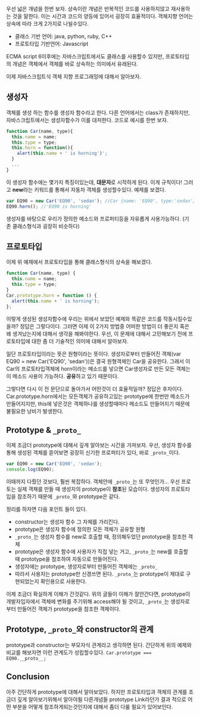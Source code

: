 우선 넓은 개념을 한번 보자. 상속이란 개념은 반복적인 코드를 사용하지않고 재사용하는 것을 말한다. 이는 시간과 코드의 양등에 있어서 굉장히 효율적이다. 객체지향 언어는 상속에 따라 크게 2가지로 나뉠수있다.

- 클래스 기반 언어: java, python, ruby, C++
- 프로토타입 기반언어: Javascript

ECMA script 6이후에는 자바스크립트에서도 클래스를 사용할수 있지만, 프로토타입의 개념은 객체에서 객체를 바로 상속하는 의미에서 유래된다.

이제 자바스크립트식 객체 지향 프로그래밍에 대해서 알아보자.

## 생성자

객체를 생성 하는 함수를 생성자 함수라고 한다. 다른 언어에서는 class가 존재하지만, 자바스크립트에서는 생성자함수가 이를 대처한다. 코드로 예시를 한번 보자.

```js
function Car(name, type){
  this.name = name;
  this.type = type;
  this.horn = function(){
    alert(this.name + ' is horning')';
  }
  ...
}
```

이 생성자 함수에는 몇가지 특징이있는데, **대문자**로 시작하게 된다. 이게 규칙이다! 그러고 **new**라는 키워드를 통해서 자동차 객체를 생성할수있다. 예제를 보겠다.

```js
var EQ90 = new Car('EQ90', 'sedan'); //Car {name: 'EQ90', type:'sedan'}
EQ90.horn(); //'EQ90 is horning'
```

생성자를 바탕으로 우리가 정의한 메소드와 프로퍼티등을 자유롭게 사용가능하다. (기존 클래스형식과 굉장히 비슷하다)

## 프로토타입

이제 위 예제에서 프로토타입을 통해 클래스형식의 상속을 해보겠다.

```js
function Car(name, type) {
  this.name = name;
  this.type = type;
}
Car.prototype.horn = function () {
  alert(this.name + ' is horning');
};
```

이렇게 생성된 생성자함수에 우리는 위에서 보았던 예제와 똑같은 코드를 작동시킬수있을까? 정답은 그렇다이다. 그러면 이제 이 2가지 방법중 어떠한 방법이 더 좋은지 혹은 왜 생겨났는지에 대해서 생각을 해봐야한다. 우선, 이 문제에 대해서 고민해보기 전에 프로토타입에 대한 좀 더 기술적인 의미에 대해서 알아보자.

일단 프로토타입이라는 뜻은 원형이라는 뜻이다. 생성자로부터 만들어진 객체(var EQ90 = new Car('EQ90', 'sedan'))은 결국 원형객체인 Car을 공유한다. 그래서 이 Car의 프로토타입객체에 horn이라는 메소드를 넣으면 Car생성자로 만든 모든 객체는 이 메소드 사용이 가능하다. **공유**하고 있기 때문이다.

그렇다면 다시 이 전 문단으로 돌아가서 어떤것이 더 효율적일까? 정답은 후자이다. Car.prototype.horn에서는 모든객체가 공유하고있는 prototype에 한번만 메소드가 만들어지지만, this에 넣은것은 객체하나를 생성할때마다 메소드도 만들어지기 때문에 불필요한 낭비가 발생한다.

## Prototype & **`_proto_`**

이제 조금더 prototype에 대해서 깊게 알아보는 시간을 가져보자. 우선, 생성자 함수를 통해 생성된 객체를 뜯어보면 굉장히 신기한 프로퍼티가 있다, 바로 `_proto_`이다.

```js
var EQ90 = new Car('EQ90', 'sedan');
console.log(EQ90);
```

이때까지 다뤘던 것보다, 훨씬 복잡하다. 객체안에 `_proto_`는 또 무엇인가... 우선 프로토는 실제 객채를 만들 때 생성자의 prototype이 **참조**된 모습이다. 생성자의 프로토타입을 참조하기 때문에 `_proto_`와 prototype은 같다.

정리를 하자면 다음 포인트 들이 있다.

- constructor는 생성자 함수 그 자체를 가리킨다.
- prototype은 생성자 함수에 정의한 모든 객체가 공유할 원형
- `_proto_`는 생성자 함수를 new로 호출할 때, 정의해두었던 prototype을 참조한 객체
- prototype은 생성자 함수에 사용자가 직접 넣는 거고, `_proto_`는 new를 호출할 때 prototype을 참조하여 자동으로 만들어진다.
- 생성자에는 prototype, 생성자로부터 만들어진 객체에는 `_proto_`
- 따라서 사용자는 prototype만 신경쓰면 된다. `_proto_`는 prototype이 제대로 구현되었는지 확인용으로 사용한다.

이제 조금더 확실하게 이해가 간것같다. 위의 글들이 이해가 잘안간다면, prototype이 개발자입자에서 객체에 변화를 주기위해 access해야 될 것이고, `_proto_`는 생성자로부터 만들어진 객체가 prototype을 참조한 객체이다.

## Prototype, `_proto_`와 constructor의 관계

prototype과 constructor는 부모자식 관계라고 생각하면 된다. 간단하게 위의 예제와 비교를 해보자면 이런 관계도가 성립할수있다.
`Car.prototype === EQ90.__proto__;`

## Conclusion

아주 간단하게 prototype에 대해서 알아보았다. 하지만 프로토타입과 객체의 관게를 조금더 깊게 알아보기위해서 알아야될 다른개념들 prototype Link라던가 결과 적으로 어떤 부분을 어떻게 참조하게되는것인지에 대해서 좀더 다룰 필요가 있어보인다.
